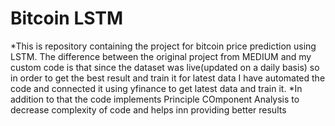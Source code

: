 # Bitcoin LSTM

 *This is repository containing the project for bitcoin price prediction using LSTM.
 The difference between the original project from MEDIUM and my custom code is that
 since the dataset was live(updated on a daily basis) so in order to get the best result
 and train it for latest data I have automated the code and connected it using yfinance
 to get latest data and train it.
 *In addition to that the code implements Principle COmponent Analysis to decrease complexity
 of code and helps inn providing better results
